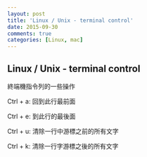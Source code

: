 ```yaml
---
layout: post
title: 'Linux / Unix - terminal control'
date: 2015-09-30
comments: true
categories: [Linux, mac]
---
```

## Linux / Unix - terminal control

終端機指令列的一些操作

Ctrl + a: 回到此行最前面

Ctrl + e: 到此行的最後面

Ctrl + u: 清除一行中游標之前的所有文字

Ctrl + k: 清除一行字游標之後的所有文字
